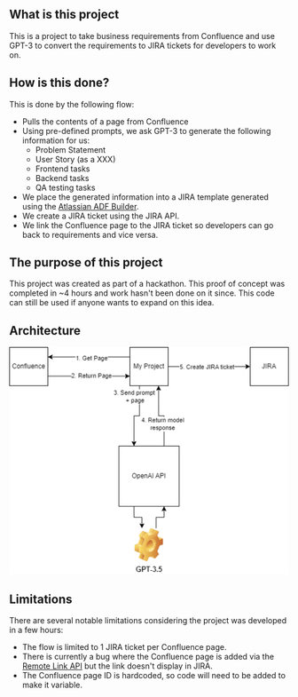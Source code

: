 ## What is this project
This is a project to take business requirements from Confluence and use GPT-3 to convert the requirements to JIRA tickets for developers to work on.

## How is this done?
This is done by the following flow:

 - Pulls the contents of a page from Confluence
 - Using pre-defined prompts, we ask GPT-3 to generate the following information for us:
	 - Problem Statement
	 - User Story (as a XXX)
	 - Frontend tasks
	 - Backend tasks
	 - QA testing tasks
 - We place the generated information into a JIRA template generated using the [Atlassian ADF Builder](https://developer.atlassian.com/cloud/jira/platform/apis/document/playground/).
 - We create a JIRA ticket using the JIRA API.
 - We link the Confluence page to the JIRA ticket so developers can go back to requirements and vice versa.

## The purpose of this project
This project was created as part of a hackathon. This proof of concept was completed in ~4 hours and work hasn't been done on it since. 
This code can still be used if anyone wants to expand on this idea. 

## Architecture
![Project Architecture](images/cgj_architecture.png)
## Limitations
There are several notable limitations considering the project was developed in a few hours:
 - The flow is limited to 1 JIRA ticket per Confluence page.
 - There is currently a bug where the Confluence page is added via the [Remote Link API](https://developer.atlassian.com/server/jira/platform/jira-rest-api-for-remote-issue-links/) but the link doesn't display in JIRA.
 - The Confluence page ID is hardcoded, so code will need to be added to make it variable.
